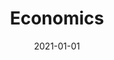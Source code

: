 ---
title: Economics
description: Brief description of this section
cover: manuel-nageli.jpg
date: 2021-01-01
---